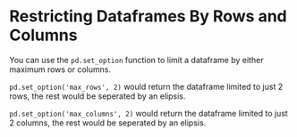 # Restricting Dataframes By Rows and Columns 

You can use the `pd.set_option` function to limit a dataframe by either maximum rows or columns. 

`pd.set_option('max_rows', 2)` would return the dataframe limited to just 2 rows, the rest would be seperated by an elipsis.

`pd.set_option('max_columns', 2)` would return the dataframe limited to just 2 columns, the rest would be seperated by an elipsis.
